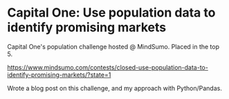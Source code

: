 Capital One: Use population data to identify promising markets
==========

Capital One's population challenge hosted @ MindSumo. Placed in the top 5.

https://www.mindsumo.com/contests/closed-use-population-data-to-identify-promising-markets/?state=1

Wrote a blog post on this challenge, and my approach with Python/Pandas.
